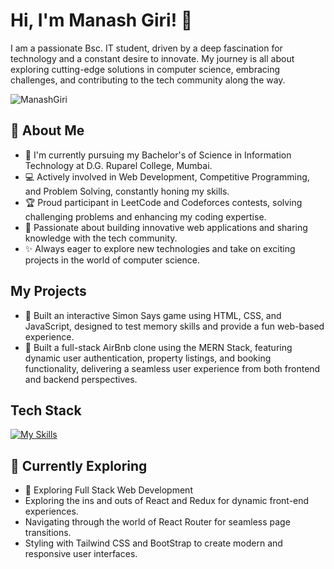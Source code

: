 # Hi, I'm Manash Giri! 👋

I am a passionate Bsc. IT student, driven by a deep fascination for technology and a constant desire to innovate. My journey is all about exploring cutting-edge solutions in computer science, embracing challenges, and contributing to the tech community along the way.

![ManashGiri](https://github-readme-stats.vercel.app/api?username=ManashGiri&theme=vue-dark&show_icons=true&hide_border=true&count_private=true)

## 🚀 About Me

- 🔭 I'm currently pursuing my Bachelor's of Science in Information Technology at D.G. Ruparel College, Mumbai.
- 💻 Actively involved in Web Development, Competitive Programming, and Problem Solving, constantly honing my skills.
- 🏆 Proud participant in LeetCode and Codeforces contests, solving challenging problems and enhancing my coding expertise.
- 🚀 Passionate about building innovative web applications and sharing knowledge with the tech community.
- ✨ Always eager to explore new technologies and take on exciting projects in the world of computer science.

## My Projects
- 🚀 Built an interactive Simon Says game using HTML, CSS, and JavaScript, designed to test memory skills and provide a fun web-based experience.
- 🚀 Built a full-stack AirBnb clone using the MERN Stack, featuring dynamic user authentication, property listings, and booking functionality, delivering a seamless user experience from both frontend and backend perspectives.

## Tech Stack
[![My Skills](https://skillicons.dev/icons?i=java,js,html,css,express,nodejs,react,mongodb,mysql,sql,git,github,cpp,c,python)](https://skillicons.dev)

## 🌱 Currently Exploring

  - 🚀 Exploring Full Stack Web Development
  - Exploring the ins and outs of React and Redux for dynamic front-end experiences.
  - Navigating through the world of React Router for seamless page transitions.
  - Styling with Tailwind CSS and BootStrap to create modern and responsive user interfaces.
<!--
 ## 🏆 Achievements

- Completed 600+ questions on Leetcode.


## 📬 Get in Touch

- Connect with me on [Twitter]
- Connect with me on [Linkedin]
- Connect Here [Linktree]

Thanks for stopping by! Let's connect and explore the fascinating world of technology together. 🚀

<!--

Here are some ideas to get you started:

- 🔭 I’m currently working on ...
- 🌱 I’m currently learning ...
- 👯 I’m looking to collaborate on ...
- 🤔 I’m looking for help with ...
- 💬 Ask me about ...
- 📫 How to reach me: ...
- 😄 Pronouns: ...
- ⚡ Fun fact: ...
-->
